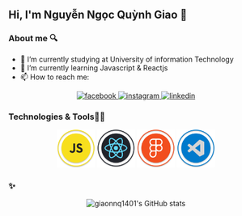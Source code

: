 ## Hi, I'm Nguyễn Ngọc Quỳnh Giao 👋

### About me :mag:
- 🔭 I’m currently studying at University of information Technology
- 🌱 I’m currently learning Javascript & Reactjs
- 📫 How to reach me:
<div align="center">
  <a href="https://www.facebook.com/nnqgiao">
  <img width="50px" src="https://cdn-icons-png.flaticon.com/512/725/725289.png" alt="facebook"/>
  </a>   
  <a href="https://www.instagram.com/giao._1401">
  <img width="50px" src="https://cdn-icons-png.flaticon.com/512/725/725278.png" alt="instagram"/>
  </a> 
  <a href="www.linkedin.com/in/giaonnq">
  <img width="50px" src="https://cdn-icons-png.flaticon.com/512/725/725337.png" alt="linkedin"/>
  </a>
</div>

###  Technologies & Tools:technologist:

<div align="center">
  <img width="75px" src="https://github.com/Pedro-Murilo/icons-for-readme/blob/main/.github/js-icon.svg" alt="Javascript Icon" />
  <img width="75px" src="https://github.com/Pedro-Murilo/icons-for-readme/blob/main/.github/react-icon.svg" alt="ReactJS Icon" />
  <img width="75px" src="https://github.com/Pedro-Murilo/icons-for-readme/blob/main/.github/figma-icon.svg" alt="Figma Icon" />
  <img width="75px" src="https://github.com/Pedro-Murilo/icons-for-readme/blob/main/.github/vscode-icon.svg" alt="VSCode Icon" />
</div>

### :sparkles:
<div align="center">
  
![giaonnq1401's GitHub stats](https://github-readme-stats.vercel.app/api?username=giaonnq1401&show_icons=true&theme=slateorange)
  
<div/>
